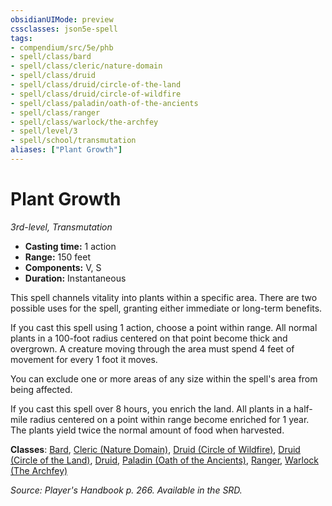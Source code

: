 ```yaml
---
obsidianUIMode: preview
cssclasses: json5e-spell
tags:
- compendium/src/5e/phb
- spell/class/bard
- spell/class/cleric/nature-domain
- spell/class/druid
- spell/class/druid/circle-of-the-land
- spell/class/druid/circle-of-wildfire
- spell/class/paladin/oath-of-the-ancients
- spell/class/ranger
- spell/class/warlock/the-archfey
- spell/level/3
- spell/school/transmutation
aliases: ["Plant Growth"]
---
```

# Plant Growth
*3rd-level, Transmutation*  

- **Casting time:** 1 action
- **Range:** 150 feet
- **Components:** V, S
- **Duration:** Instantaneous

This spell channels vitality into plants within a specific area. There are two possible uses for the spell, granting either immediate or long-term benefits.

If you cast this spell using 1 action, choose a point within range. All normal plants in a 100-foot radius centered on that point become thick and overgrown. A creature moving through the area must spend 4 feet of movement for every 1 foot it moves.

You can exclude one or more areas of any size within the spell's area from being affected.

If you cast this spell over 8 hours, you enrich the land. All plants in a half-mile radius centered on a point within range become enriched for 1 year. The plants yield twice the normal amount of food when harvested.

**Classes**: [Bard](/compendium/classes/bard.md), [Cleric (Nature Domain)](/compendium/classes/cleric-nature-domain.md), [Druid (Circle of Wildfire)](/compendium/classes/druid-circle-of-wildfire-tce.md), [Druid (Circle of the Land)](/compendium/classes/druid-circle-of-the-land.md), [Druid](/compendium/classes/druid.md), [Paladin (Oath of the Ancients)](/compendium/classes/paladin-oath-of-the-ancients.md), [Ranger](/compendium/classes/ranger.md), [Warlock (The Archfey)](/compendium/classes/warlock-the-archfey.md)

*Source: Player's Handbook p. 266. Available in the SRD.*